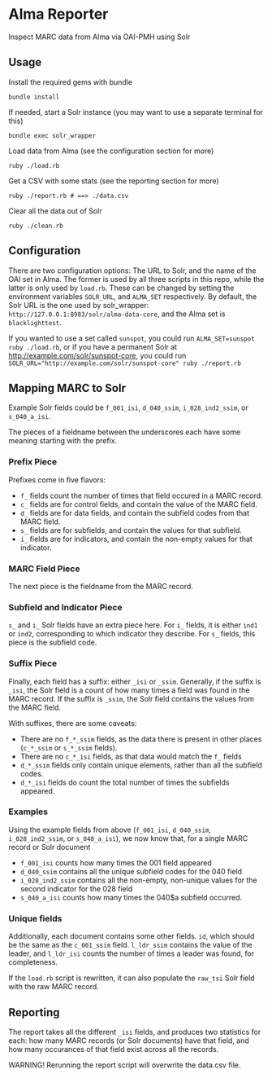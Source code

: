 # Alma Reporter

Inspect MARC data from Alma via OAI-PMH using Solr

## Usage
Install the required gems with bundle

`bundle install`

If needed, start a Solr instance (you may want to use a separate terminal for this)

`bundle exec solr_wrapper`

Load data from Alma (see the configuration section for more)

`ruby ./load.rb`

Get a CSV with some stats (see the reporting section for more)

`ruby ./report.rb # ==> ./data.csv`

Clear all the data out of Solr

`ruby ./clean.rb`

## Configuration
There are two configuration options: The URL to Solr, and the name of the OAI set in Alma. The former is used
by all three scripts in this repo, while the latter is only used by `load.rb`.
These can be changed by setting the environment variables `SOLR_URL`, and `ALMA_SET` respectively.
By default, the Solr URL is the one used by solr_wrapper: `http://127.0.0.1:8983/solr/alma-data-core`, and the
Alma set is `blacklighttest`.

If you wanted to use a set called `sunspot`, you could run `ALMA_SET=sunspot ruby ./load.rb`, or if you have a
permanent Solr at http://example.com/solr/sunspot-core, you could run
`SOLR_URL="http://example.com/solr/sunspot-core" ruby ./report.rb`

## Mapping MARC to Solr
Example Solr fields could be `f_001_isi`, `d_040_ssim`, `i_028_ind2_ssim`, or `s_040_a_isi`.

The pieces of a fieldname between the underscores each have some meaning starting with the prefix.

### Prefix Piece
Prefixes come in five flavors:
- `f_` fields count the number of times that field occured in a MARC record.
- `c_` fields are for control fields, and contain the value of the MARC field.
- `d_` fields are for data fields, and contain the subfield codes from that MARC field.
- `s_` fields are for subfields, and contain the values for that subfield.
- `i_` fields are for indicators, and contain the non-empty values for that indicator.

### MARC Field Piece
The next piece is the fieldname from the MARC record.

### Subfield and Indicator Piece
`s_` and `i_` Solr fields have an extra piece here. For `i_` fields, it is either `ind1` or `ind2`,
corresponding to which indicator they describe. For `s_` fields, this piece is the subfield code.

### Suffix Piece
Finally, each field has a suffix: either `_isi` or `_ssim`. Generally, if the suffix is `_isi`, the Solr field
is a count of how many times a field was found in the MARC record. If the suffix is `_ssim`, the Solr field
contains the values from the MARC field.

With suffixes, there are some caveats:
- There are no `f_*_ssim` fields, as the data there is present in other places (`c_*_ssim` or `s_*_ssim` fields).
- There are no `c_*_isi` fields, as that data would match the `f_` fields
- `d_*_ssim` fields only contain unique elements, rather than all the subfield codes.
- `d_*_isi` fields do count the total number of times the subfields appeared.

### Examples
Using the example fields from above (`f_001_isi`, `d_040_ssim`, `i_028_ind2_ssim`, or `s_040_a_isi`), we now
know that, for a single MARC record or Solr document
- `f_001_isi` counts how many times the 001 field appeared
- `d_040_ssim` contains all the unique subfield codes for the 040 field
- `i_028_ind2_ssim` contains all the non-empty, non-unique values for the second indicator for the 028 field
- `s_040_a_isi` counts how many times the 040$a subfield occurred.

### Unique fields
Additionally, each document contains some other fields. `id`, which should be the same as the `c_001_ssim` field.
`l_ldr_ssim` contains the value of the leader, and `l_ldr_isi` counts the number of times a leader was found, for
completeness.

If the `load.rb`  script is rewritten, it can also populate the `raw_tsi` Solr field with the raw MARC record.

## Reporting
The report takes all the different `_isi` fields, and produces two statistics for each: how many MARC records
(or Solr documents) have that field, and how many occurances of that field exist across all the records.

WARNING! Rerunning the report script will overwrite the data.csv file.
